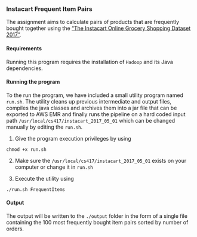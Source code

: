 ### Instacart Frequent Item Pairs

The assignment aims to calculate pairs of products that are frequently bought together using the [“The Instacart Online Grocery Shopping Dataset 2017”](https://www.instacart.com/datasets/grocery-shopping-2017).

#### Requirements

Running this program requires the installation of `Hadoop` and its Java dependencies.

#### Running the program

To the run the program, we have included a small utility program named `run.sh`. The utility cleans up previous intermediate and output files, compiles the java classes and archives them into a jar file that can be exported to AWS EMR and finally runs the pipeline on a hard coded input path `/usr/local/cs417/instacart_2017_05_01` which can be changed manually by editing the `run.sh`.

1.  Give the program execution privileges by using

```
chmod +x run.sh
```

2.  Make sure the `/usr/local/cs417/instacart_2017_05_01` exists on your computer or change it in `run.sh`

3.  Execute the utility using

```
./run.sh FrequentItems
```

#### Output

The output will be written to the `./output` folder in the form of a single file containing the 100 most frequently bought item pairs sorted by number of orders.
